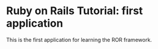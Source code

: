 # Ruby on Rails Tutorial: first application

This is the first application for learning the ROR framework.